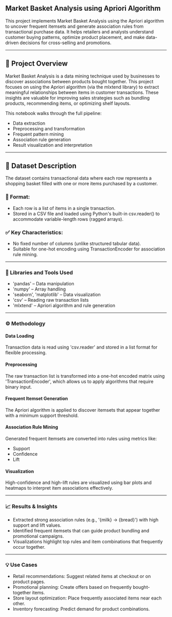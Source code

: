 ## Market Basket Analysis using Apriori Algorithm

This project implements Market Basket Analysis using the Apriori algorithm to uncover frequent itemsets and generate association rules from transactional purchase data. It helps retailers and analysts understand customer buying patterns, optimize product placement, and make data-driven decisions for cross-selling and promotions.
***
## 📌 Project Overview

Market Basket Analysis is a data mining technique used by businesses to discover associations between products bought together. This project focuses on using the Apriori algorithm (via the mlxtend library) to extract meaningful relationships between items in customer transactions. These insights are valuable for improving sales strategies such as bundling products, recommending items, or optimizing shelf layouts.

This notebook walks through the full pipeline:

- Data extraction
- Preprocessing and transformation
- Frequent pattern mining
- Association rule generation
- Result visualization and interpretation
***
## 📂 Dataset Description
The dataset contains transactional data where each row represents a shopping basket filled with one or more items purchased by a customer.
### 📄 Format:
- Each row is a list of items in a single transaction.
- Stored in a CSV file and loaded using Python's built-in csv.reader() to accommodate variable-length rows (ragged arrays).
### ✅ Key Characteristics:
- No fixed number of columns (unlike structured tabular data).
- Suitable for one-hot encoding using TransactionEncoder for association rule mining.
***
### 🧰 Libraries and Tools Used
- 'pandas' – Data manipulation
- 'numpy' – Array handling
- 'seaborn', 'matplotlib' – Data visualization
- 'csv' – Reading raw transaction lists
- 'mlxtend' – Apriori algorithm and rule generation
***
### ⚙️ Methodology
#### Data Loading
Transaction data is read using 'csv.reader' and stored in a list format for flexible processing.
#### Preprocessing
The raw transaction list is transformed into a one-hot encoded matrix using 'TransactionEncoder', which allows us to apply algorithms that require binary input.
#### Frequent Itemset Generation
The Apriori algorithm is applied to discover itemsets that appear together with a minimum support threshold.
#### Association Rule Mining
Generated frequent itemsets are converted into rules using metrics like:
- Support
- Confidence
- Lift
#### Visualization
High-confidence and high-lift rules are visualized using bar plots and heatmaps to interpret item associations effectively.
***
### 📈 Results & Insights
- Extracted strong association rules (e.g., '{milk} → {bread}') with high support and lift values.
- Identified frequent itemsets that can guide product bundling and promotional campaigns.
- Visualizations highlight top rules and item combinations that frequently occur together.
***
### 💡 Use Cases
- Retail recommendations: Suggest related items at checkout or on product pages.
- Promotional planning: Create offers based on frequently bought-together items.
- Store layout optimization: Place frequently associated items near each other.
- Inventory forecasting: Predict demand for product combinations.
